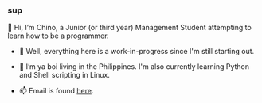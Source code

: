 ### sup

👋 Hi, I’m Chino, a Junior (or third year) Management Student attempting to learn how to be a programmer.

- 👀 Well, everything here is a work-in-progress since I'm still starting out. 

- 🌱 I’m ya boi living in the Philippines. I'm also currently learning Python and Shell scripting in Linux. 
<!---
Last edit was 2:30+ am 18/06/2021
--->
- 📫 Email is found [here](mailto:chinobrantdorado@gmail.com).

<!---
Neonichi/Neonichi is a ✨ special ✨ repository because its `README.md` (this file) appears on your GitHub profile.
You can click the Preview link to take a look at your changes.
--->
